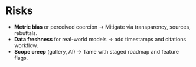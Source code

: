 # Risks

- **Metric bias** or perceived coercion → Mitigate via transparency, sources, rebuttals.
- **Data freshness** for real-world models → add timestamps and citations workflow.
- **Scope creep** (gallery, AI) → Tame with staged roadmap and feature flags.

